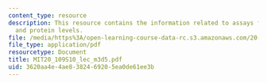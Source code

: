 ```yaml
---
content_type: resource
description: This resource contains the information related to assays for transcription
  and protein levels.
file: /media/https%3A/open-learning-course-data-rc.s3.amazonaws.com/20-109-laboratory-fundamentals-in-biological-engineering-spring-2010/3620aa4e4ae8382469205ea0de61ee3b_MIT20_109S10_lec_m3d5.pdf
file_type: application/pdf
resourcetype: Document
title: MIT20_109S10_lec_m3d5.pdf
uid: 3620aa4e-4ae8-3824-6920-5ea0de61ee3b
---
```


